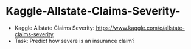 # Kaggle-Allstate-Claims-Severity-

- Kaggle Allstate Claims Severity: https://www.kaggle.com/c/allstate-claims-severity
- Task: Predict how severe is an insurance claim?
